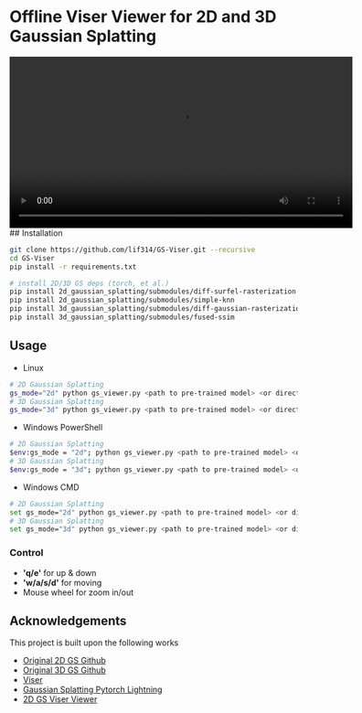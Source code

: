 # Offline Viser Viewer for 2D and 3D Gaussian Splatting

<video width=600 controls>
  <source src="assets/gs-viser-test.mp4" type="video/mp4">
</video>
## Installation

```bash
git clone https://github.com/lif314/GS-Viser.git --recursive
cd GS-Viser
pip install -r requirements.txt

# install 2D/3D GS deps (torch, et al.)
pip install 2d_gaussian_splatting/submodules/diff-surfel-rasterization
pip install 2d_gaussian_splatting/submodules/simple-knn
pip install 3d_gaussian_splatting/submodules/diff-gaussian-rasterization
pip install 3d_gaussian_splatting/submodules/fused-ssim
```

## Usage
- Linux
```bash
# 2D Gaussian Splatting
gs_mode="2d" python gs_viewer.py <path to pre-trained model> <or direct path to the ply file> -s <data source path>
# 3D Gaussian Splatting
gs_mode="3d" python gs_viewer.py <path to pre-trained model> <or direct path to the ply file> -s <data source path>
```

- Windows PowerShell
```bash
# 2D Gaussian Splatting
$env:gs_mode = "2d"; python gs_viewer.py <path to pre-trained model> <or direct path to the ply file> -s <data source path>
# 3D Gaussian Splatting
$env:gs_mode = "3d"; python gs_viewer.py <path to pre-trained model> <or direct path to the ply file> -s <data source path>
```

- Windows CMD
```bash
# 2D Gaussian Splatting
set gs_mode="2d" python gs_viewer.py <path to pre-trained model> <or direct path to the ply file> -s <data source path>
# 3D Gaussian Splatting
set gs_mode="3d" python gs_viewer.py <path to pre-trained model> <or direct path to the ply file> -s <data source path>
```

### Control 
- **'q/e'** for up & down
- **'w/a/s/d'** for moving
- Mouse wheel for zoom in/out

## Acknowledgements
This project is built upon the following works
- [Original 2D GS Github](https://github.com/hbb1/2d-gaussian-splatting)
- [Original 3D GS Github](https://github.com/graphdeco-inria/gaussian-splatting)
- [Viser](https://github.com/nerfstudio-project/viser)
- [Gaussian Splatting Pytorch Lightning](https://github.com/yzslab/gaussian-splatting-lightning)
- [2D GS Viser Viewer](https://github.com/hwanhuh/2D-GS-Viser-Viewer)

